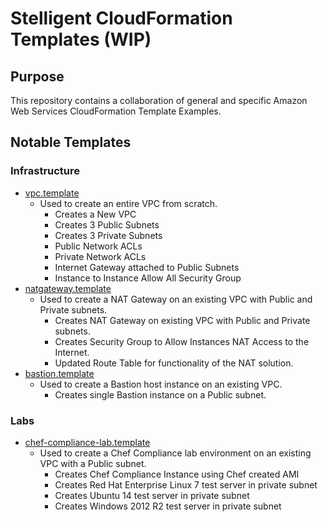 # Stelligent CloudFormation Templates (WIP)

## Purpose
This repository contains a collaboration of general and specific Amazon Web Services CloudFormation Template Examples.

## Notable Templates

### Infrastructure
* [vpc.template](https://github.com/stelligent/cloudformation_templates/blob/master/infrastructure/vpc.template)
  * Used to create an entire VPC from scratch.
    * Creates a New VPC
    * Creates 3 Public Subnets
    * Creates 3 Private Subnets
    * Public Network ACLs
    * Private Network ACLs
    * Internet Gateway attached to Public Subnets
    * Instance to Instance Allow All Security Group
* [natgateway.template](https://github.com/stelligent/cloudformation_templates/blob/master/infrastructure/natgateway.template)
  * Used to create a NAT Gateway on an existing VPC with Public and Private subnets.
    * Creates NAT Gateway on existing VPC with Public and Private subnets.
    * Creates Security Group to Allow Instances NAT Access to the Internet.
    * Updated Route Table for functionality of the NAT solution.
* [bastion.template](https://github.com/stelligent/cloudformation_templates/blob/master/infrastructure/bastion.template)
  * Used to create a Bastion host instance on an existing VPC.
    * Creates single Bastion instance on a Public subnet.

### Labs
* [chef-compliance-lab.template](https://github.com/stelligent/cloudformation_templates/blob/master/labs/chef_compliance/chef-compliance-lab.template)
  * Used to create a Chef Compliance lab environment on an existing VPC with a Public subnet.
    * Creates Chef Compliance Instance using Chef created AMI
    * Creates Red Hat Enterprise Linux 7 test server in private subnet
    * Creates Ubuntu 14 test server in private subnet
    * Creates Windows 2012 R2 test server in private subnet